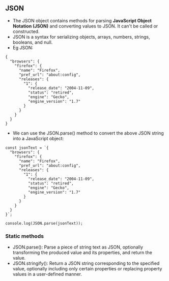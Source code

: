 ## JSON

- The JSON object contains methods for parsing **JavaScript Object Notation (JSON)** and converting values to JSON. It can't be called or constructed.
- JSON is a syntax for serializing objects, arrays, numbers, strings, booleans, and null. 
- Eg JSON: 
```
{
  "browsers": {
    "firefox": {
      "name": "Firefox",
      "pref_url": "about:config",
      "releases": {
        "1": {
          "release_date": "2004-11-09",
          "status": "retired",
          "engine": "Gecko",
          "engine_version": "1.7"
        }
      }
    }
  }
}
```
- We can use the JSON.parse() method to convert the above JSON string into a JavaScript object:
```
const jsonText = `{
  "browsers": {
    "firefox": {
      "name": "Firefox",
      "pref_url": "about:config",
      "releases": {
        "1": {
          "release_date": "2004-11-09",
          "status": "retired",
          "engine": "Gecko",
          "engine_version": "1.7"
        }
      }
    }
  }
}`;

console.log(JSON.parse(jsonText));

```

### Static methods

- JSON.parse(): Parse a piece of string text as JSON, optionally transforming the produced value and its properties, and return the value.
- JSON.stringify(): Return a JSON string corresponding to the specified value, optionally including only certain properties or replacing property values in a user-defined manner.